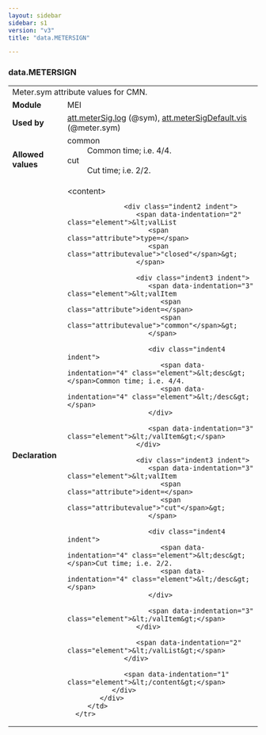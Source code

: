 ```yaml
---
layout: sidebar
sidebar: s1
version: "v3"
title: "data.METERSIGN"

---
```


<div class="macroSpec">
   <h3 id="data.METERSIGN">data.METERSIGN</h3>
   <table class="wovenodd">
      <tr>
         <td colspan="2" class="wovenodd-col2">Meter.sym attribute values for CMN.</td>
      </tr>
      <tr>
         <td class="wovenodd-col1">
            <strong>Module</strong>
         </td>
         <td class="wovenodd-col2">MEI</td>
      </tr>
      <tr>
         <td class="wovenodd-col1">
            <strong>Used by</strong>
         </td>
         <td class="wovenodd-col2">
            <div class="parent">
               <a class="link_odd_classSpec" href="{{ site.baseurl }}/{{ page.version }}/attribute-classes/att.meterSig.log.html">att.meterSig.log</a> (@sym), 
               <a class="link_odd_classSpec" href="{{ site.baseurl }}/{{ page.version }}/attribute-classes/att.meterSigDefault.vis.html">att.meterSigDefault.vis</a> (@meter.sym)
            </div>
         </td>
      </tr>
      <tr>
         <td class="wovenodd-col1">
            <strong>Allowed values</strong>
         </td>
         <td class="wovenodd-col2">
            <dl>
               <dt>common</dt>
               <dd>Common time; i.e. 4/4.</dd>
               <dt>cut</dt>
               <dd>Cut time; i.e. 2/2.</dd>
            </dl>
         </td>
      </tr>
      <tr>
         <td class="wovenodd-col1">
            <strong>Declaration</strong>
         </td>
         <td class="wovenodd-col2">
            <div xml:space="preserve" class="pre">
               <div class="indent1 indent">
                  <span data-indentation="1" class="element">&lt;content&gt;</span>
                  
                  <div class="indent2 indent">
                     <span data-indentation="2" class="element">&lt;valList 
                        <span class="attribute">type=</span>
                        <span class="attributevalue">"closed"</span>&gt;
                     </span>
                     
                     <div class="indent3 indent">
                        <span data-indentation="3" class="element">&lt;valItem 
                           <span class="attribute">ident=</span>
                           <span class="attributevalue">"common"</span>&gt;
                        </span>
                        
                        <div class="indent4 indent">
                           <span data-indentation="4" class="element">&lt;desc&gt;</span>Common time; i.e. 4/4.
                           <span data-indentation="4" class="element">&lt;/desc&gt;</span>
                        </div>
                        
                        <span data-indentation="3" class="element">&lt;/valItem&gt;</span>
                     </div>
                     
                     <div class="indent3 indent">
                        <span data-indentation="3" class="element">&lt;valItem 
                           <span class="attribute">ident=</span>
                           <span class="attributevalue">"cut"</span>&gt;
                        </span>
                        
                        <div class="indent4 indent">
                           <span data-indentation="4" class="element">&lt;desc&gt;</span>Cut time; i.e. 2/2.
                           <span data-indentation="4" class="element">&lt;/desc&gt;</span>
                        </div>
                        
                        <span data-indentation="3" class="element">&lt;/valItem&gt;</span>
                     </div>
                     
                     <span data-indentation="2" class="element">&lt;/valList&gt;</span>
                  </div>
                  
                  <span data-indentation="1" class="element">&lt;/content&gt;</span>
               </div>
            </div>
         </td>
      </tr>
   </table>
</div>